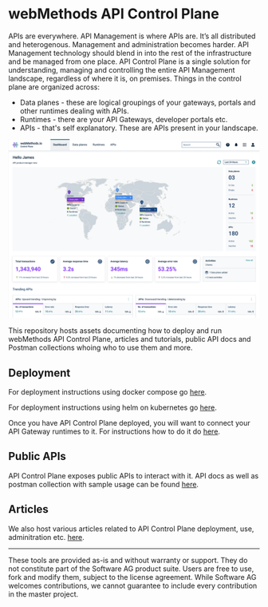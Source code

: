 # webMethods API Control Plane

APIs are everywhere. API Management is where APIs are. It’s all distributed and heterogenous. Management and administration becomes harder. API Management technology should blend in into the rest of the infrastructure and be managed from one place. API Control Plane is a single solution for understanding, managing and controlling the entire API Management landscape, regardless of where it is, on premises. Things in the control plane are organized across:

- Data planes - these are logical groupings of your gateways, portals and other runtimes dealing with APIs.
- Runtimes - there are your API Gateways, developer portals etc.
- APIs - that's self explanatory. These are APIs present in your landscape.

![image](/attachments/apicp_dashboard_page.png)

This repository hosts assets documenting how to deploy and run webMethods API Control Plane, articles and tutorials, public API docs and Postman collections whoing who to use them and more.

## Deployment

For deployment instructions using docker compose go [here](deployment/docker/README.md).

For deployment instructions using helm on kubernetes go [here](deployment/helm/README.md).

Once you have API Control Plane deployed, you will want to connect your API Gateway runtimes to it. For instructions how to do it do [here](install/agent/README.md).

## Public APIs

API Control Plane exposes public APIs to interact with it. API docs as well as postman collection with sample usage can be found [here](apis/README.md).

## Articles

We also host various articles related to API Control Plane deployment, use, adminitration etc. [here](articles/README.md).

***

These tools are provided as-is and without warranty or support. They do not constitute part of the Software AG product suite. Users are free to use, fork and modify them, subject to the license agreement. While Software AG welcomes contributions, we cannot guarantee to include every contribution in the master project.
